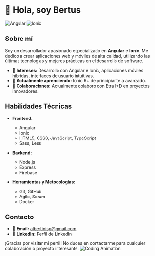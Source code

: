 # 👋 Hola, soy Bertus

![Angular](https://img.shields.io/badge/Angular-DD0031?logo=angular&logoColor=white&style=for-the-badge)
![Ionic](https://img.shields.io/badge/Ionic-3880FF?logo=ionic&logoColor=white&style=for-the-badge)

## Sobre mí

Soy un desarrollador apasionado especializado en **Angular** e **Ionic**. Me dedico a crear aplicaciones web y móviles de alta calidad, utilizando las últimas tecnologías y mejores prácticas en el desarrollo de software.

- 👀 **Intereses:** Desarrollo con Angular e Ionic, aplicaciones móviles híbridas, interfaces de usuario intuitivas.
- 🌱 **Actualmente aprendiendo:** Ionic 6+ de principiante a avanzado.
- 💼 **Colaboraciones:** Actualmente colaboro con Etra I+D en proyectos innovadores.

## Habilidades Técnicas

- **Frontend:**
  - Angular
  - Ionic
  - HTML5, CSS3, JavaScript, TypeScript
  - Sass, Less

- **Backend:**
  - Node.js
  - Express
  - Firebase

- **Herramientas y Metodologías:**
  - Git, GitHub
  - Agile, Scrum
  - Docker

## Contacto

- 📧 **Email:** albertinisp@gmail.com
- 💼 **LinkedIn:** [Perfil de LinkedIn]([https://www.linkedin.com/in/bertus](https://www.linkedin.com/in/alberto-sanchez-full-stack/))

¡Gracias por visitar mi perfil! No dudes en contactarme para cualquier colaboración o proyecto interesante.
![Coding Animation](https://media.giphy.com/media/13HgwGsXF0aiGY/giphy.gif)


<!---
Bertus8/Bertus8 es un ✨ repositorio especial ✨ porque su `README.md` (este archivo) aparece en tu perfil de GitHub.
Puedes hacer clic en el enlace de Vista Previa para ver los cambios.
--->

